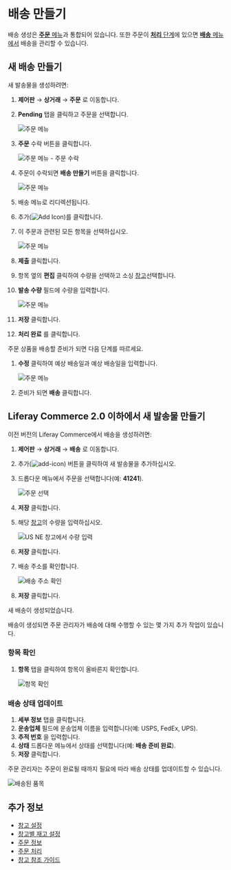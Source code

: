 # 배송 만들기

배송 생성은 [**주문** 메뉴](../orders/orders-menu-reference-guide.md)과 통합되어 있습니다. 또한 주문이 [**처리** 단계](../orders/processing-an-order.md)에 있으면 [**배송** 메뉴에서](./introduction-to-shipments.md) 배송을 관리할 수 있습니다.

## 새 배송 만들기

새 발송물을 생성하려면:

1. **제어판** &rarr; **상거래** &rarr; **주문** 로 이동합니다.
1. **Pending** 탭을 클릭하고 주문을 선택합니다.

    ![주문 메뉴](./creating-a-shipment/images/11.png)

1. **주문** 수락 버튼을 클릭합니다.

    ![주문 메뉴 - 주문 수락](./creating-a-shipment/images/12.png)

1. 주문이 수락되면 **배송 만들기** 버튼을 클릭합니다.

    ![주문 메뉴](./creating-a-shipment/images/10.png)

1. 배송 메뉴로 리디렉션됩니다.

1. 추가(![Add Icon](../../images/icon-add.png))를 클릭합니다.
1. 이 주문과 관련된 모든 항목을 선택하십시오.

    ![주문 메뉴](./creating-a-shipment/images/07.png)

1. **제출** 클릭합니다.
1. 항목 옆의 **편집** 클릭하여 수량을 선택하고 소싱 [창고](../../inventory-management/warehouse-reference-guide.md)선택합니다.
1. **발송 수량** 필드에 수량을 입력합니다.

    ![주문 메뉴](./creating-a-shipment/images/08.png)

1. **저장** 클릭합니다.
1. **처리 완료** 를 클릭합니다.

주문 상품을 배송할 준비가 되면 다음 단계를 따르세요.

1. **수정** 클릭하여 예상 배송일과 예상 배송일을 입력합니다.

    ![주문 메뉴](./creating-a-shipment/images/09.png)

1. 준비가 되면 **배송** 클릭합니다.

## Liferay Commerce 2.0 이하에서 새 발송물 만들기

이전 버전의 Liferay Commerce에서 배송을 생성하려면:

1. **제어판** → **상거래** → **배송** 로 이동합니다.
1. 추가(![add-icon](../../images/icon-add.png)) 버튼을 클릭하여 새 발송물을 추가하십시오.
1. 드롭다운 메뉴에서 주문을 선택합니다(예: **41241**).

    ![주문 선택](./creating-a-shipment/images/02.png)

1. **저장** 클릭합니다.
1. 해당 [창고](../../inventory-management/warehouse-reference-guide.md)의 수량을 입력하십시오.

    ![US NE 창고에서 수량 입력](./creating-a-shipment/images/03.png)

1. **저장** 클릭합니다.
1. 배송 주소를 확인합니다.

    ![배송 주소 확인](./creating-a-shipment/images/04.png)

1. **저장** 클릭합니다.

새 배송이 생성되었습니다.

배송이 생성되면 주문 관리자가 배송에 대해 수행할 수 있는 몇 가지 추가 작업이 있습니다.

### 항목 확인

1. **항목** 탭을 클릭하여 항목이 올바른지 확인합니다.

    ![항목 확인](./creating-a-shipment/images/05.png)

### 배송 상태 업데이트

1. **세부 정보** 탭을 클릭합니다.
1. **운송업체** 필드에 운송업체 이름을 입력합니다(예: USPS, FedEx, UPS).
1. **추적 번호** 을 입력합니다.
1. **상태** 드롭다운 메뉴에서 상태를 선택합니다(예: **배송 준비 완료**).
1. **저장** 클릭합니다.

주문 관리자는 주문이 완료될 때까지 필요에 따라 배송 상태를 업데이트할 수 있습니다.

![배송된 품목](./creating-a-shipment/images/06.png)

## 추가 정보

* [창고 설정](../../inventory-management/setting-up-warehouses.md)
* [창고별 재고 설정](../../inventory-management/setting-inventory-by-warehouse.md)
* [주문 정보](../orders/order-information.md)
* [주문 처리](../orders/processing-an-order.md)
* [창고 참조 가이드](../../inventory-management/warehouse-reference-guide.md)
